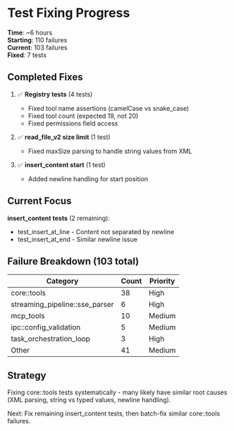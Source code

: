 # Test Fixing Progress

**Time**: ~6 hours  
**Starting**: 110 failures  
**Current**: 103 failures  
**Fixed**: 7 tests  

## Completed Fixes

1. ✅ **Registry tests** (4 tests)
   - Fixed tool name assertions (camelCase vs snake_case)
   - Fixed tool count (expected 19, not 20)
   - Fixed permissions field access

2. ✅ **read_file_v2 size limit** (1 test)
   - Fixed maxSize parsing to handle string values from XML

3. ✅ **insert_content start** (1 test)
   - Added newline handling for start position

## Current Focus

**insert_content tests** (2 remaining):
- test_insert_at_line - Content not separated by newline
- test_insert_at_end - Similar newline issue

## Failure Breakdown (103 total)

| Category | Count | Priority |
|----------|-------|----------|
| core::tools | 38 | High |
| streaming_pipeline::sse_parser | 6 | High |
| mcp_tools | 10 | Medium |
| ipc::config_validation | 5 | Medium |
| task_orchestration_loop | 3 | High |
| Other | 41 | Medium |

## Strategy

Fixing core::tools tests systematically - many likely have similar root causes (XML parsing, string vs typed values, newline handling).

Next: Fix remaining insert_content tests, then batch-fix similar core::tools failures.
